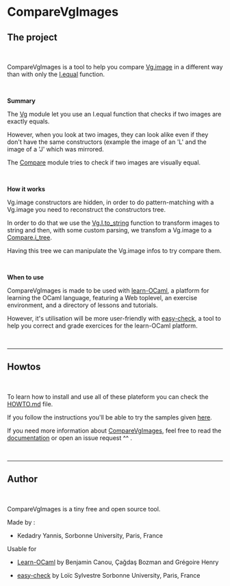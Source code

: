 # CompareVgImages


## The project

</br>

CompareVgImages is a tool to help you compare [Vg.image](https://erratique.ch/software/vg/doc/Vg/I/index.html) in a different way than with only the [I.equal](https://erratique.ch/software/vg/doc/Vg/I/index.html#val-equal) function.

</br>

<strong>Summary</strong>

The [Vg](https://erratique.ch/software/vg/doc/Vg/index.html) module let you use an I.equal function that checks if two images are exactly equals.

However, when you look at two images, they can look alike even if they don't have the same constructors (example the image of an 'L' and the image of a 'J' which was mirrored.
    
The [Compare](src/compare.mli) module tries to check if two images are visually equal.

</br>

<strong>How it works</strong> 

Vg.image constructors are hidden, in order to do pattern-matching with a Vg.image you need to reconstruct the constructors tree.

In order to do that we use the [Vg.I.to_string](https://erratique.ch/software/vg/doc/Vg/I/index.html#val-to_string) function to transform images to string and then, with some custom parsing, we transfom a Vg.image to a [Compare.i_tree](src/compare.mli).

Having this tree we can manipulate the Vg.image infos to try compare them. 

</br>

<strong>When to use</strong>

CompareVgImages is made to be used with [learn-OCaml](https://github.com/ocaml-sf/learn-ocaml), a platform for learning the OCaml language, featuring a Web toplevel, an exercise environment, and a directory of lessons and tutorials.

However, it's utilisation will be more user-friendly with [easy-check](https://github.com/lsylvestre/easy-check), a tool to help you correct and grade exercices for the learn-OCaml platform.

</br>

---


## Howtos

</br>

To learn how to install and use all of these plateform you can check the [HOWTO.md](https://github.com/MrBigoudi/CompareVgImages/blob/main/HOWTO.md) file.

If you follow the instructions you'll be able to try the samples given [here](https://github.com/MrBigoudi/CompareVgImages/tree/main/samples).

If you need more information about [CompareVgImages](https://github.com/MrBigoudi/CompareVgImages), feel free to read the [documentation](https://htmlpreview.github.io/?https://github.com/MrBigoudi/CompareVgImages/blob/main/doc/index.html) or open an issue request ^^ .

</br>

---


## Author

</br>

CompareVgImages is a tiny free and open source tool.

Made by :

* Kedadry Yannis, Sorbonne University, Paris, France

Usable for 

* [Learn-OCaml](https://github.com/ocaml-sf/learn-ocaml) by Benjamin Canou, Çağdaş Bozman and Grégoire Henry

* [easy-check](https://github.com/lsylvestre/easy-check) by Loïc Sylvestre Sorbonne University, Paris, France


